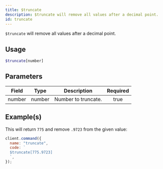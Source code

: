 ```yaml
---
title: $truncate
description: $truncate will remove all values after a decimal point.
id: truncate
---
```


`$truncate` will remove all values after a decimal point.

## Usage

```php
$truncate[number]
```

## Parameters

| Field  | Type   | Description         | Required |
| ------ | ------ | ------------------- | :------: |
| number | number | Number to truncate. |   true   |

## Example(s)

This will return `775` and remove `.9723` from the given value:

```javascript
client.command({
  name: "truncate",
  code: `
  $truncate[775.9723]
  `,
});
```
